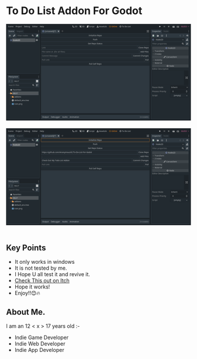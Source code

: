 <!DOCTYPE html>
<html lang="en">
<head>
    <meta charset="UTF-8">
    <meta http-equiv="X-UA-Compatible" content="IE=edge">
    <meta name="viewport" content="width=device-width, initial-scale=1.0">
</head>
<body>
    <h1>To Do List Addon For Godot</h1>
    <img src="./.github/add-2 pic-1.png" alt=""> <br><br>
    <img src="./.github/add-2 pic-2.png" alt=""> <br><br>
    <h2>Key Points</h2>
    <ul>
        <li>It only works in windows</li>
        <li>It is not tested by me.</li>
        <li>I Hope U all test it and revive it.</li>
        <li> <a href="https://anonymousxcv.itch.io/gitdot"> Check This out on Itch </a></li>
        <li>Hope it works!</li>
        <li>Enjoy!!😊🔥</li>
    </ul>
    <h2>About Me.</h2>
    <p>I am an 12 < x > 17 years old :- </p>
    <ul>
      <li>Indie Game Developer</li>
      <li>Indie Web Developer</li>
      <li>Indie App Developer</li>
    </ul>
</body>
</html>